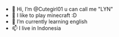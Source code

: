 - 👋 Hi, I’m @Cutegirl01 u can call me "LYN"
- 👀 I like to play minecraft :D
- 🌱 I’m currently learning english
- 📫 I live in Indonesia

<!---
Cutegirl01/Cutegirl01 is a ✨ special ✨ repository because its `README.md` (this file) appears on your GitHub profile.
You can click the Preview link to take a look at your changes.
--->
